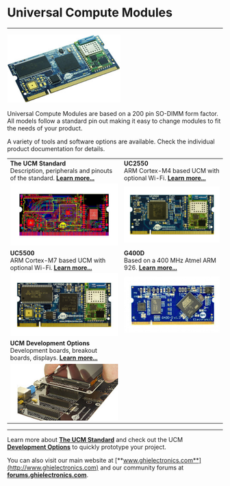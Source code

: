 # Universal Compute Modules
---
![G400D](../../images/uc5550-noborder.jpg)

Universal Compute Modules are based on a 200 pin SO-DIMM form factor.  All models follow a standard pin out making it easy to change modules to fit the needs of your product.

A variety of tools and software options are available. Check the individual product documentation for details.

|  |  |
|--|--|
| **The UCM Standard** </br> Description, peripherals and pinouts of the standard. [**Learn more...**](standard.md) | **UC2550** </br> ARM Cortex-M4 based UCM with optional Wi-Fi. [**Learn more...**](uc2550.md) |
| [![UCM SOM](images/som.jpg)](standard.md) | [![UC2550](images/uc2550.jpg)](uc2550.md) |
| **UC5500** </br> ARM Cortex-M7 based UCM with optional Wi-Fi. [**Learn more...**](uc5550.md) | **G400D** </br> Based on a 400 MHz Atmel ARM 926. [**Learn more...**](g400d.md) |
| [![UC5550](images/uc5550.jpg)](uc5550.md) | [![G400D](images/g400d.jpg)](g400d.md) |
| **UCM Development Options** </br> Development boards, breakout boards, displays. [**Learn more...**](development-options.md) |  |
| [![Display Option](images/accessories.jpg)](development-options.md) |  |

***

Learn more about [**The UCM Standard**](standard.md) and check out the UCM [**Development Options**](development-options.md) to quickly prototype your project.

You can also visit our main website at [**www.ghielectronics.com**](http://www.ghielectronics.com) and our community forums at [**forums.ghielectronics.com**](https://forums.ghielectronics.com/).